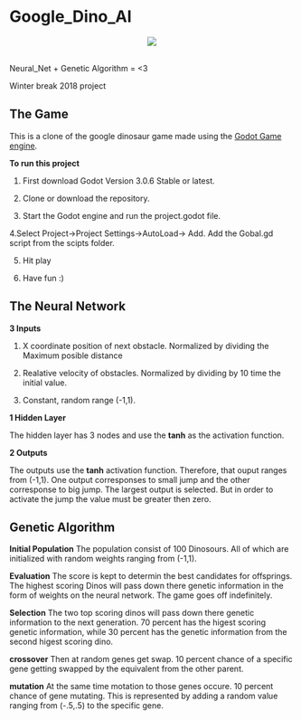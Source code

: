 # Google_Dino_AI
<div align="center">
  <img src="https://github.com/lgonz041/Google_Dino_AI/blob/master/icon.png"><br><br>
</div>

Neural_Net + Genetic Algorithm = &lt;3 

Winter break 2018 project 
## The Game

This is a clone of the google dinosaur game made using the [Godot Game engine](https://godotengine.org/). 

**To run this project**

1. First download Godot Version 3.0.6 Stable or latest. 

2. Clone or download the repository.

3. Start the Godot engine and run the project.godot file. 

4.Select Project->Project Settings->AutoLoad-> Add. Add the Gobal.gd script from the scipts folder.

5. Hit play

6. Have fun :) 

## The Neural Network 
**3 Inputs** 

1. X coordinate position of next obstacle.  Normalized by dividing the Maximum posible distance

2. Realative velocity of obstacles. Normalized by dividing by 10 time the initial value. 

3. Constant, random range (-1,1).

**1 Hidden Layer**

The hidden layer has 3 nodes and use the **tanh** as the activation function.

**2 Outputs** 

The outputs use the **tanh** activation function. Therefore, that ouput ranges from (-1,1).
One output corresponses to small jump and the other corresponse to big jump. The largest output is selected. But in order to activate the jump the value must be greater then zero. 

## Genetic Algorithm 

**Initial Population**
The population consist of 100 Dinosours. All of which are initialized with random weights ranging from (-1,1).

**Evaluation**
The score is kept to determin the best candidates for offsprings. The highest scoring Dinos will pass down there genetic information in the form of weights on the neural network. The game goes off indefinitely.

**Selection**
The two top scoring dinos will pass down there genetic information to the next generation. 70 percent has the higest scoring genetic information, while 30 percent has the genetic information from the second higest scoring dino.  

**crossover**
Then at random genes get swap. 10 percent chance of a specific gene getting swapped by the equivalent from the other parent.

**mutation**
At the same time motation to those genes occure. 10 percent chance of gene mutating. This is represented by adding a random value ranging from (-.5,.5) to the specific gene. 

